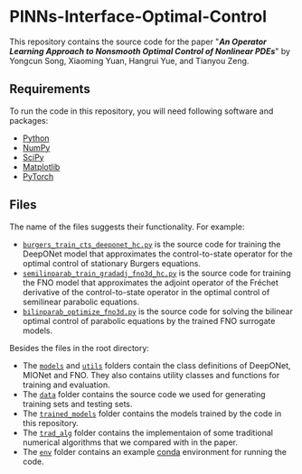 # PINNs-Interface-Optimal-Control

This repository contains the source code for the paper "**_An Operator Learning Approach to Nonsmooth Optimal Control of Nonlinear PDEs_**" by Yongcun Song, Xiaoming Yuan, Hangrui Yue, and Tianyou Zeng.

## Requirements

To run the code in this repository, you will need following software and packages:

- [Python](https://www.python.org/)
- [NumPy](https://numpy.org/)
- [SciPy](https://scipy.org/)
- [Matplotlib](https://matplotlib.org/)
- [PyTorch](https://pytorch.org/)

## Files

The name of the files suggests their functionality. For example:

- [`burgers_train_cts_deeponet_hc.py`](https://github.com/tianyouzeng/PDOL-optimal-control/blob/main/burgers_train_cts_deeponet_hc.py) is the source code for training the DeepONet model that approximates the control-to-state operator for the optimal control of stationary Burgers equations.
- [`semilinparab_train_gradadj_fno3d_hc.py`](https://github.com/tianyouzeng/PDOL-optimal-control/blob/main/semilinparab_train_gradadj_fno3d_hc.py) is the source code for training the FNO model that approximates the adjoint operator of the Fréchet derivative of the control-to-state operator in the optimal control of semilinear parabolic equations.
- [`bilinparab_optimize_fno3d.py`](https://github.com/tianyouzeng/PDOL-optimal-control/blob/main/bilinparab_optimize_fno3d.py) is the source code for solving the bilinear optimal control of parabolic equations by the trained FNO surrogate models.

Besides the files in the root directory:

- The [`models`](https://github.com/tianyouzeng/PDOL-optimal-control/tree/main/models) and [`utils`](https://github.com/tianyouzeng/PDOL-optimal-control/tree/main/utils) folders contain the class definitions of DeepONet, MIONet and FNO. They also contains utility classes and functions for training and evaluation.
- The [`data`](https://github.com/tianyouzeng/PDOL-optimal-control/tree/main/data) folder contains the source code we used for generating training sets and testing sets.
- The [`trained_models`](https://github.com/tianyouzeng/PDOL-optimal-control/tree/main/trained_models) folder contains the models trained by the code in this repository.
- The [`trad_alg`](https://github.com/tianyouzeng/PDOL-optimal-control/tree/main/trad_alg) folder contains the implementaion of some traditional numerical algorithms that we compared with in the paper.
- The [`env`](https://github.com/tianyouzeng/PDOL-optimal-control/tree/main/env) folder contains an example [conda](https://docs.conda.io/en/latest) environment for running the code.
